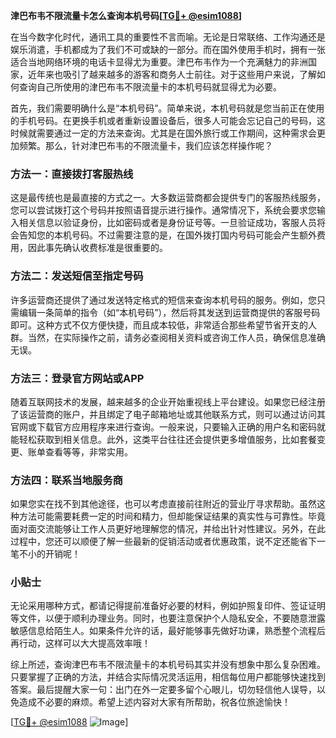 **津巴布韦不限流量卡怎么查询本机号码[[TG💪+ @esim1088](https://t.me/s/esim1088)]**

在当今数字化时代，通讯工具的重要性不言而喻。无论是日常联络、工作沟通还是娱乐消遣，手机都成为了我们不可或缺的一部分。而在国外使用手机时，拥有一张适合当地网络环境的电话卡显得尤为重要。津巴布韦作为一个充满魅力的非洲国家，近年来也吸引了越来越多的游客和商务人士前往。对于这些用户来说，了解如何查询自己所使用的津巴布韦不限流量卡的本机号码就显得尤为必要。

首先，我们需要明确什么是“本机号码”。简单来说，本机号码就是您当前正在使用的手机号码。在更换手机或者重新设置设备后，很多人可能会忘记自己的号码，这时候就需要通过一定的方法来查询。尤其是在国外旅行或工作期间，这种需求会更加频繁。那么，针对津巴布韦的不限流量卡，我们应该怎样操作呢？

### 方法一：直接拨打客服热线

这是最传统也是最直接的方式之一。大多数运营商都会提供专门的客服热线服务，您可以尝试拨打这个号码并按照语音提示进行操作。通常情况下，系统会要求您输入相关信息以验证身份，比如密码或者是身份证号等。一旦验证成功，客服人员将会告知您的本机号码。不过需要注意的是，在国外拨打国内号码可能会产生额外费用，因此事先确认收费标准是很重要的。

### 方法二：发送短信至指定号码

许多运营商还提供了通过发送特定格式的短信来查询本机号码的服务。例如，您只需编辑一条简单的指令（如“本机号码”），然后将其发送到运营商提供的客服号码即可。这种方式不仅方便快捷，而且成本较低，非常适合那些希望节省开支的人群。当然，在实际操作之前，请务必查阅相关资料或咨询工作人员，确保信息准确无误。

### 方法三：登录官方网站或APP

随着互联网技术的发展，越来越多的企业开始重视线上平台建设。如果您已经注册了该运营商的账户，并且绑定了电子邮箱地址或其他联系方式，则可以通过访问其官网或下载官方应用程序来进行查询。一般来说，只要输入正确的用户名和密码就能轻松获取到相关信息。此外，这类平台往往还会提供更多增值服务，比如套餐变更、账单查看等等，非常实用。

### 方法四：联系当地服务商

如果您实在找不到其他途径，也可以考虑直接前往附近的营业厅寻求帮助。虽然这种方法可能需要耗费一定的时间和精力，但却能保证结果的真实性与可靠性。毕竟面对面交流能够让工作人员更好地理解您的情况，并给出针对性建议。另外，在此过程中，您还可以顺便了解一些最新的促销活动或者优惠政策，说不定还能省下一笔不小的开销呢！

### 小贴士

无论采用哪种方式，都请记得提前准备好必要的材料，例如护照复印件、签证证明等文件，以便于顺利办理业务。同时，也要注意保护个人隐私安全，不要随意泄露敏感信息给陌生人。如果条件允许的话，最好能够事先做好功课，熟悉整个流程后再行动，这样可以大大提高效率哦！

综上所述，查询津巴布韦不限流量卡的本机号码其实并没有想象中那么复杂困难。只要掌握了正确的方法，并结合实际情况灵活运用，相信每位用户都能够快速找到答案。最后提醒大家一句：出门在外一定要多留个心眼儿，切勿轻信他人误导，以免造成不必要的麻烦。希望上述内容对大家有所帮助，祝各位旅途愉快！

[[TG💪+ @esim1088](https://t.me/s/esim1088) ![Image](https://i.postimg.cc/4NQfJmqS/Snipaste-2025-05-13-00-14-12.png)]
